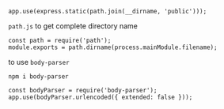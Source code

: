 ```
app.use(express.static(path.join(__dirname, 'public')));
```


`path.js`
to get complete directory name

```
const path = require('path');
module.exports = path.dirname(process.mainModule.filename);
```


to use `body-parser`

`npm i body-parser`

```
const bodyParser = require('body-parser');
app.use(bodyParser.urlencoded({ extended: false }));
```


